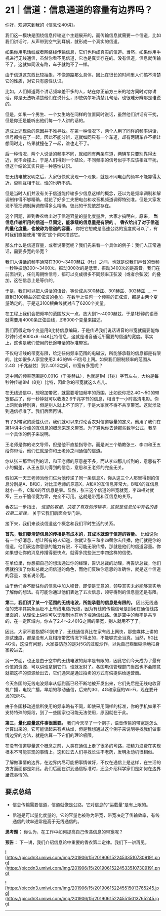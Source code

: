 # 21｜信道：信息通道的容量有边界吗？

你好，欢迎来到我的《信息论40讲》。

我们这一模块是围绕信息传输这个主题展开的，而传输信息就需要一个信道，比如我们讲话时，从声带到空气到耳蜗，就形成一个真实的信道。

如果你用电话线或者网络线传输信息，它们也构成真实的信道。当然，如果你用手机进行无线通信，虽然你看不见信道，它也是真实存在的。没有信道，信息就传输不了，这就如同没有路，车子就跑不了一样。

由于信道这东西比较抽象，不像道路那么具体，因此在很长的时间里人们搞不清楚它的性质，对它只有感性认识。

比如，人们知道两个讲话频率差不多的人，站在你正前方三米的地方同时对你讲话，你是无法听清楚他们在说什么，即使偶尔听清楚几句话，也很难分辨那是谁说的。

但是，如果一个男生、一个女生站在同样的位置同时说话，虽然他们讲话有干扰，但是你还是能听出他们每一个人讲的话的。

造成上述现象的原因并不难寻找。在第一种情况下，两个人用了同样的频率讲话，信号都挤在了一起，因此不能分辨，这就如同只有一个车道，却有两辆车各不相让想同时走，结果就撞在了一起，谁也走不了。

后一种情况，两个人说话的频率不同，就如同有两条车道，两辆车只要别靠得太近，就不会撞上。于是人们得到一个结论，不同频率的信号似乎不应该相互干扰，但这个结论其实只是一种感性认识。

在无线电被发明之后，大家很快就发现一个现象，就是不同电台的频率不能靠得太近，否则互相干扰，谁的也听不清。

但是当时人们并没有关于信道能传输多少信息这样的概念，还以为是频率调制和解调制作得不够精确，就花了好多工夫把电台和收音机频道调得特别准。但是大家发现不管把调制解调做得多么精确，彼此的干扰依然存在。

这个问题，直到香农给出对于信道容量的量化度量后，大家才搞明白。原来， **当信息传输所用的信道一旦固定，能承载的信息量是有限的** 。 **香农给出了对于信道的量化度量，也被称为信道的容量，** 你把它想成是高速公路的宽度就可以了，有时我们直接使用“带宽”这个词来描述它。

那么什么是信道容量，或者说带宽呢？我们先来看一个具体的例子：我们人正常通话，需要多宽的带宽？

我们人讲话的频率通常在300～3400赫兹（Hz）之间，也就是说我们声音的音频一秒钟振动300～3400次。振动300次的是低音，振动3400次的是高音。我们在前面讲到，任何周期性信号，都可以变成很多不同频率正弦波（或者余弦波）的叠加，这在信息上是等价的。

于是，我们可以把人讲话的语音，等价成从300赫兹、301赫兹、302赫兹……一直到3100赫兹的正弦波的叠加。在数学上任何一个频率的正弦波，都是由两个变量确定的。于是这3100根曲线就对应了6200个变量。

在工程上我们会把频率的范围放大一点，放大到1～4000赫兹，于是1秒钟的语音就需要用4000条正弦曲线，即8000个变量来描述。

我们再假定每个变量用8比特信息编码，于是传递我们说话语音的带宽就需要能每秒钟传递8000x8=64K比特信息，这就是语音通话所需要的信道的宽度。事实上，这也是我们使用的长途电话的标准带宽。

不仅电话线的带宽有限，给定任何频率范围的电磁波，所能够承载的信息都是有限的。比如很多人家里使用2.4G的Wi-Fi信号上网。如果我们限制频率的范围从2.4G（千兆赫兹）到2.401G之间，带宽有多宽呢？

这中间的频率范围是0.001G（千兆赫兹），也就是1M（1兆）字节左右，大约是每秒钟传输8M（8兆）比特，因此你的带宽就这么点儿。

在无线通信中，想增加带宽，就需要增加频率的范围，比如说你把2.4G～5G的带宽都占了，你一秒钟就可以收发2.6千兆字节的信息，相当于一小时高清电影。你上网就会特别爽，但是别人就上不了网了，于是大家就不得不共享带宽。这就涉及到通信标准了。我们后面再讲。

有了对带宽的感性认识，我们就可以来讨论香农对信道容量的定义，他用了我们在第14讲中介绍的互信息的概念来定义带宽。为了避免你去读那些数学公式，我举一个具体的例子来说明。

王老师是你的论文导师，但是他不直接指导你，而是派三个助教张三、李四和王五给你带话。他们仨就是你和王老师之间通信的信道。

你从张三那里听到的话，和王老师的原意差不多，而从李四那儿听到的，意思有不小的偏差，从王五那儿得到的信息，意思和王老师的完全无关。

假如某一天王老师派他们仨为他传递了同一条信息X，你从这三个人那里得到的信息分别是A、B和C，对比王老师的原意X，A和X的互信息非常大，B和X的互信息就小一些，C和X的互信息是零。显然，张三这个信道的带宽就宽，李四相对就窄，王五干脆带宽为零，完全不可用。这就是带宽和互信息的关系。

香农进一步指出， *信道的容量，决定了有效的传输率，这就是信息论中有名的香农第二定律，* 关于它我们后面会专门讲。

接下来，我们来谈谈信道这个概念和我们平时生活的关系。

 **首先，我们要清楚信息的传播是有成本的，其成本就源于信道的容量。** 比如说你有一个好消息，想让所有的人知道，你就让张三和李四替你去传播，他们就是你的信道，他们表达你意思的能力有限，不可能无限传播，那就是他们的信道容量。你如果想让你的消息传播得更快点，就得多找些张三李四这样的信使。

在单位里，你想把自己的想法通过你的经理，告诉总裁的助理，再告诉总裁，他们俩就扮演了你和总裁之间信道的角色，而他们反映你意思的准确性，就是这个信道的容量，或者说带宽。

由于他们会不断往你的信息中加入噪音，即便是无意的，领导其实未必能够真实地了解你的想法。有可能你通过他们表达了五次信息，领导得到的信息量还是有限。

 **第二，我们讲了某一个范围的无线电波，所能承载的信息是有限的，** 因此无线通信的效率其实永远赶不上有线电缆/光缆，因为有线的传输信号是封闭在通信线路里面的，从理论上讲你可以无限制地在地下埋通信线路。但是空中的频率是共享的，在一定区域内，你占了2.4～2.401G之间的带宽，别人就用不了了。

因此，大家不要指望5G到来了，无线通信真比在家有线上网快，那些媒体上讲的测试速度，都是没有人互相抢带宽情况下得出的，不能够完全当真。当然，5G比4G快，这没有问题，大家要防范的是对5G的过度炒作，以免自己糊里糊涂地把身家投进去。

另一方面，也正是由于空中的无线电波的频率是有限的，因此它们今天成为了最有价值的资源，可以讲谁拿到它们，谁就发财了。各国电信管理部门当然也不会随意就把这样的资源给出去，它们通常是通过拍卖的方式有偿提供给运营商。

今天各国的无线电波频率从低到高已经不断地被开发出来，它们先后是无线电收音机广播，电视广播，早期的移动通信，后来的3G、4G和家庭的Wi-Fi，现在要开发的是5G。

由于各国移动通信所使用的频率略有不同，即使采用同样的标准，你的手机如果不支持特殊的频段，到了一些国家也可能无法使用，原因就在于此。

 **第三，量化度量这件事很重要。** 我们今天举了一个例子，语音传输的带宽是怎么计算出来的，它可能读起来有点枯燥，但是我想通过这个例子来说明寻找我们做事情边界的方法，就是估算一下它们的理论极限。

在没有信道容量这个概念之前，人类在通信上走了很多的弯路，把精力浪费在实现根本不可能实现的事情上。这和过去人们寻找长生不老药，发明永动机很相似。

了解做事情的边界，在边界内尽可能把事情做好，不仅在通信上是这样，在生活的方方面面都是如此。我们后面在讲到通信标准时，还会介绍科学家们是如何在边界里做事情的。

## 要点总结

* 信息传输需要信道，信道就像是公路，它对信息的“运载量”是有上限的。

* 信道是可以量化度量的，它的容量也被称为带宽，带宽决定了传输效率，有线通信的效率通常是高于无线通信的。

 **思考题：** 你认为，在工作中如何提高自己传递信息的带宽呢？

 **预告：** 下一讲，我们介绍信息论中重要的香农第二定律。我们下一讲再见。

![https://piccdn3.umiwi.com/img/201906/15/201906152245335107309191.png](https://piccdn3.umiwi.com/img/201906/15/201906152245335107309191.png)

![https://piccdn3.umiwi.com/img/201906/15/201906152245515013765245.jpg](https://piccdn3.umiwi.com/img/201906/15/201906152245515013765245.jpg)

---
